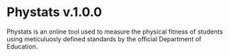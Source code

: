 # Phystats v.1.0.0
Phystats is an online tool used to measure the physical fitness of students using meticuluosly defined standards by the official Department of Education.
